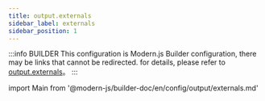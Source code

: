 ```yaml
---
title: output.externals
sidebar_label: externals
sidebar_position: 1
---
```


:::info BUILDER
This configuration is Modern.js Builder configuration, there may be links that cannot be redirected. for details, please refer to [output.externals](https://modernjs.dev/builder/zh/api/config-output.html#output-externals)。
:::

import Main from '@modern-js/builder-doc/en/config/output/externals.md'

<Main />
